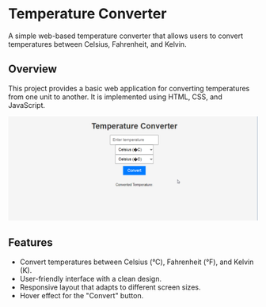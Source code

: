 # Temperature Converter

A simple web-based temperature converter that allows users to convert temperatures between Celsius, Fahrenheit, and Kelvin.

## Overview

This project provides a basic web application for converting temperatures from one unit to another. It is implemented using HTML, CSS, and JavaScript.

![Temperature Converter Screenshot](webTempConverter.png)

## Features

- Convert temperatures between Celsius (°C), Fahrenheit (°F), and Kelvin (K).
- User-friendly interface with a clean design.
- Responsive layout that adapts to different screen sizes.
- Hover effect for the "Convert" button.



